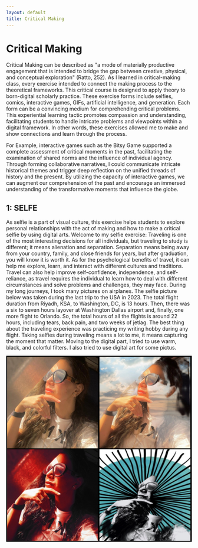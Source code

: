 ```yaml
---
layout: default
title: Critical Making
---
```

# Critical Making
Critical Making can be described as "a mode of materially productive engagement that is intended to bridge the gap between creative, physical, and conceptual exploration" (Ratto, 252).
As I learned in critical-making class, every exercise intended to connect the making process to the theoretical frameworks. This critical course is designed to apply theory to born-digital scholarly practice. These exercise forms include selfies, comics, interactive games, GIFs, artificial intelligence, and generation. Each form can be a convincing medium for comprehending critical problems. This experiential learning tactic promotes compassion and understanding, facilitating students to handle intricate problems and viewpoints within a digital framework. In other words, these exercises allowed me to make and show connections and learn through the process.

For Example, interactive games such as the Bitsy Game supported a complete assessment of critical moments in the past, facilitating the examination of shared norms and the influence of individual agency. Through forming collaborative narratives, I could communicate intricate historical themes and trigger deep reflection on the unified threads of history and the present. By utilizing the capacity of interactive games, we can augment our comprehension of the past and encourage an immersed understanding of the transformative moments that influence the globe. 

## 1: SELFE
As selfie is a part of visual culture, this exercise helps students to explore personal relationships with the act of making and how to make a critical selfie by using digital arts.
Welcome to my selfie exercise:
Traveling is one of the most interesting decisions for all individuals, but traveling to study is different; it means alienation and separation. Separation means being away from your country, family, and close friends for years, but after graduation, you will know it is worth it.
As for the psychological benefits of travel, it can help me explore, learn, and interact with different cultures and traditions. Travel can also help improve self-confidence, independence, and self-reliance, as travel requires the individual to learn how to deal with different circumstances and solve problems and challenges, they may face.
During my long journeys, I took many pictures on airplanes. The selfie picture below was taken during the last trip to the USA in 2023. The total flight duration from Riyadh, KSA, to Washington, DC, is 13 hours. Then, there was a six to seven hours layover at Washington Dallas airport and, finally, one more flight to Orlando. So, the total hours of all the flights is around 22 hours, including tears, back pain, and two weeks of jetlag.
The best thing about the traveling experience was practicing my writing hobby during any flight. Taking selfies during traveling means a lot to me, it means capturing the moment that matter.
Moving to the digital part, I tried to use warm, black, and colorful filters. I also tried to use digital art for some pictus.

![Selfe](/assets/1.jpg)

